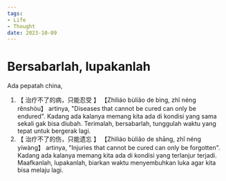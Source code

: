 ```yaml
---
tags:
- Life
- Thought
date: 2023-10-09
---
```


# Bersabarlah, lupakanlah

Ada pepatah china,

1. 【 治疗不了的病，只能忍受 】
【Zhìliáo bùliǎo de bìng, zhǐ néng rěnshòu】
artinya, "Diseases that cannot be cured can only be endured".
Kadang ada kalanya memang kita ada di kondisi yang sama sekali gak bisa diubah. Terimalah, bersabarlah, tunggulah waktu yang tepat untuk bergerak lagi.
2. 【 治疗不了的伤，只能遗忘 】
【Zhìliáo bùliǎo de shāng, zhǐ néng yíwàng】
artinya, "Injuries that cannot be cured can only be forgotten".
Kadang ada kalanya memang kita ada di kondisi yang terlanjur terjadi. Maafkanlah, lupakanlah, biarkan waktu menyembuhkan luka agar kita bisa melaju lagi.

